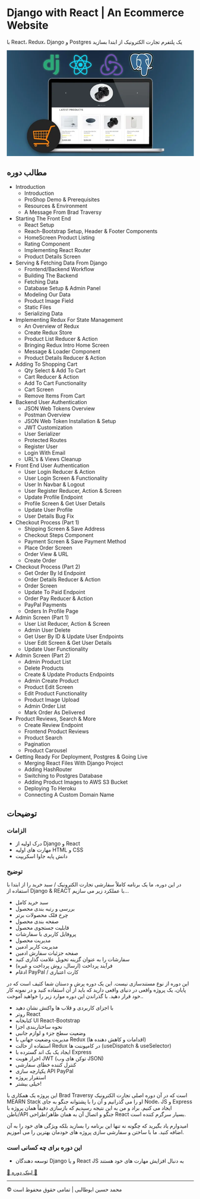 
<!-- ©©©©©©©©©©©©©©©©©©©©©©©© All Rights Are Reserved By Muhammad Husain Abootalebi ©©©©©©©©©©©©©©©©©©©©©©©©©©©©©©©©©© -->

# Django with React | An Ecommerce Website

با React، Redux، Django و Postgres یک پلتفرم تجارت الکترونیک از ابتدا بسازید

![Django For Beginners](../../assets/Courses/Course%20Covers/0%20-%202%20-%20Django%20with%20React%20An%20Ecommerce%20Website.webp)

## مطالب دوره

- Introduction
  - Introduction
  - ProShop Demo & Prerequisites
  - Resources & Environment
  - A Message From Brad Traversy
- Starting The Front End
  - React Setup
  - Reach-Bootstrap Setup, Header & Footer Components
  - HomeScreen Product Listing
  - Rating Component
  - Implementing React Router
  - Product Details Screen
- Serving & Fetching Data From Django
  - Frontend/Backend Workflow
  - Building The Backend
  - Fetching Data
  - Database Setup & Admin Panel
  - Modeling Our Data
  - Product Image Field
  - Static Files
  - Serializing Data
- Implementing Redux For State Management
  - An Overview of Redux
  - Create Redux Store
  - Product List Reducer & Action
  - Bringing Redux Intro Home Screen
  - Message & Loader Component
  - Product Details Reducer & Action
- Adding To Shopping Cart
  - Qty Select & Add To Cart
  - Cart Reducer & Action
  - Add To Cart Functionality
  - Cart Screen
  - Remove Items From Cart
- Backend User Authentication
  - JSON Web Tokens Overview
  - Postman Overview
  - JSON Web Token Installation & Setup
  - JWT Customization
  - User Serializer
  - Protected Routes
  - Register User
  - Login With Email
  - URL's & Views Cleanup
- Front End User Authentication
  - User Login Reducer & Action
  - User Login Screen & Functionality
  - User In Navbar & Logout
  - User Register Reducer, Action & Screen
  - Update Profile Endpoint
  - Profile Screen & Get User Details
  - Update User Profile
  - User Details Bug Fix
- Checkout Process (Part 1)
  - Shipping Screen & Save Address
  - Checkout Steps Component
  - Payment Screen & Save Payment Method
  - Place Order Screen
  - Order View & URL
  - Create Order
- Checkout Process (Part 2)
  - Get Order By Id Endpoint
  - Order Details Reducer & Action
  - Order Screen
  - Update To Paid Endpoint
  - Order Pay Reducer & Action
  - PayPal Payments
  - Orders In Profile Page
- Admin Screen (Part 1)
  - User List Reducer, Action & Screen
  - Admin User Delete
  - Get User By ID & Update User Endpoints
  - User Edit Screen & Get User Details
  - Update User Functionality
- Admin Screen (Part 2)
  - Admin Product List
  - Delete Products
  - Create & Update Products Endpoints
  - Admin Create Product
  - Product Edit Screen
  - Edit Product Functionality
  - Product Image Upload
  - Admin Order List
  - Mark Order As Delivered
- Product Reviews, Search & More
  - Create Review Endpoint
  - Frontend Product Reviews
  - Product Search
  - Pagination
  - Product Carousel
- Getting Ready For Deployment, Postgres & Going Live
  - Merging React Files With Django Project
  - Adding HashRouter
  - Switching to Postgres Database
  - Adding Product Images to AWS S3 Bucket
  - Deploying To Heroku
  - Connecting A Custom Domain Name

## توضیحات

### الزامات

- درک اولیه از Django و React
- مهارت های اولیه HTML و CSS
- دانش پایه جاوا اسکریپت

### توضیح

در این دوره، ما یک برنامه کاملاً سفارشی تجارت الکترونیک / سبد خرید را از ابتدا با استفاده از Django & REACT با عملکرد زیر می سازیم...

- سبد خرید کامل
- بررسی و رتبه بندی محصول
- چرخ فلک محصولات برتر
- صفحه بندی محصول
- قابلیت جستجوی محصول
- پروفایل کاربری با سفارشات
- مدیریت محصول
- مدیریت کاربر ادمین
- صفحه جزئیات سفارش ادمین
- سفارشات را به عنوان گزینه تحویل علامت گذاری کنید
- فرآیند پرداخت (ارسال، روش پرداخت و غیره)
- ادغام PayPal / کارت اعتباری

این دوره از نوع مستندسازی نیست. این یک دوره پرش و دستان شما کثیف است که در پایان، یک پروژه واقعی در دنیای واقعی دارید که باید از آن استفاده کنید و در نمونه کار خود قرار دهید. با گذراندن این دوره موارد زیر را خواهید آموخت..

- با اجزای کاربردی و قلاب ها واکنش نشان دهید
- روتر React
- کتابخانه UI React-Bootstrap
- نحوه ساختاربندی اجزا
- وضعیت سطح جزء و لوازم جانبی
- مدیریت وضعیت جهانی با Redux (اقدامات و کاهش دهنده ها)
- استفاده از حالت Redux در کامپوننت ها (useDispatch & useSelector)
- ایجاد یک بک اند گسترده با Express
- احراز هویت JWT (توکن های وب JSON)
- کنترل کننده خطای سفارشی
- یکپارچه سازی API PayPal
- استقرار پروژه
- خیلی بیشتر!

این پروژه یک همکاری با Brad Traversy است که در آن دوره اصلی تجارت الکترونیک MEARN Stack او را می گذرانیم و آن را با پشتوانه جنگو به جای Node، JS و Express ایجاد می کنیم. براد و من به این نتیجه رسیدیم که بازسازی دقیقاً همان پروژه با باطن/API جنگو و اتصال آن به همان ظاهر/طراحی React بسیار سرگرم کننده است.

امیدوارم یاد بگیرید که چگونه نه تنها این برنامه را بسازید بلکه ویژگی های خود را به آن اضافه کنید. ما با ساختن و سفارشی سازی پروژه های خودمان بهترین را می آموزیم.

### این دوره برای چه کسانی است

- توسعه دهندگان Django و یا React JS به دنبال افزایش مهارت های خود هستند

[🔗 لینک دوره 🔗](https://www.udemy.com/course/django-with-react-an-ecommerce-website/?couponCode=ST21MT121624)

---

© محمد حسین ابوطالبی | تمامی حقوق محفوظ است

<!-- ©©©©©©©©©©©©©©©©©©©©©©©© All Rights Are Reserved By Muhammad Husain Abootalebi ©©©©©©©©©©©©©©©©©©©©©©©©©©©©©©©©©© -->
